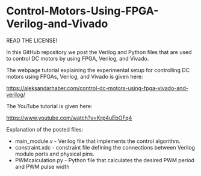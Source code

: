 # Control-Motors-Using-FPGA-Verilog-and-Vivado
READ THE LICENSE! 

In this GitHub repository we post the Verilog and Python files that are used to control DC motors by using FPGA, Verilog, and Vivado.  

The webpage tutorial explaining the experimental setup for controlling DC motors using FPGAs, Verilog, and Vivado is given here:  

https://aleksandarhaber.com/control-dc-motors-using-fpga-vivado-and-verilog/

The YouTube tutorial is given here:

https://www.youtube.com/watch?v=Krp4uEbOFq4  

Explanation of the posted files:

- main_module.v - Verilog file that implements the control algorithm.
- constraint.xdc - constraint file defining the connections between Verilog module ports and physical pins.
- PWMcalculation.py - Python file that calculates the desired PWM period and PWM pulse width


